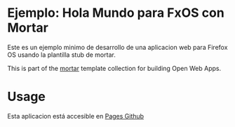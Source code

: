 # Ejemplo: Hola Mundo para FxOS con Mortar

Este es un ejemplo minimo de desarrollo de una aplicacion web para Firefox OS usando la plantilla stub de mortar.


This is part of the [mortar](https://github.com/mozilla/mortar/)
template collection for building Open Web Apps.

# Usage

Esta aplicacion está accesible en [Pages Github](http://sanpago.github.io/HolaMundoMortar/)

